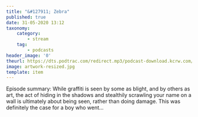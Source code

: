 ```yaml
---
title: "&#127911; Zebra"
published: true
date: 31-05-2020 13:12
taxonomy:
    category:
        - stream
    tag:
        - podcasts
header_image: '0'
theurl: https://dts.podtrac.com/redirect.mp3/podcast-download.kcrw.com/kcrw/audio/podcast/etc/nw/KCRW-nocturne-zebra-200512.mp3
image: artwork-resized.jpg
template: item
--- 
```

Episode summary: While graffiti is seen by some as blight, and by others as art, the act of hiding in the shadows and stealthily scrawling your name on a wall is ultimately about being seen, rather than doing damage. This was definitely the case for a boy who went…
